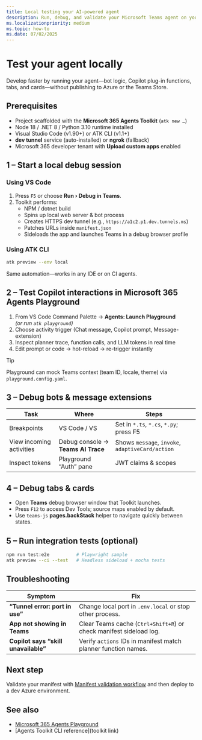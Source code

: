 ```yaml
---
title: Local testing your AI-powered agent  
description: Run, debug, and validate your Microsoft Teams agent on your development machine using the Agents Toolkit, dev tunnels, and Microsoft 365 Agents Playground.  
ms.localizationpriority: medium  
ms.topic: how-to  
ms.date: 07/02/2025  
---
```

# Test your agent locally  

Develop faster by running your agent—bot logic, Copilot plug-in functions, tabs, and cards—without publishing to Azure or the Teams Store.

## Prerequisites  

- Project scaffolded with the **Microsoft 365 Agents Toolkit** (`atk new …`)  
- Node 18 / .NET 8 / Python 3.10 runtime installed  
- Visual Studio Code (v1.90+) or ATK CLI (v1.1+)  
- **dev tunnel** service (auto-installed) or **ngrok** (fallback)  
- Microsoft 365 developer tenant with **Upload custom apps** enabled

## 1 – Start a local debug session  

### Using VS Code  

1. Press `F5` or choose **Run › Debug in Teams**.  
2. Toolkit performs:  
   - NPM / dotnet build  
   - Spins up local web server & bot process  
   - Creates HTTPS dev tunnel (e.g., `https://a1c2.p1.dev.tunnels.ms`)  
   - Patches URLs inside `manifest.json`  
   - Sideloads the app and launches Teams in a debug browser profile  

### Using ATK CLI  

```bash
atk preview --env local
```  

Same automation—works in any IDE or on CI agents.

## 2 – Test Copilot interactions in Microsoft 365 Agents Playground  

1. From VS Code Command Palette → **Agents: Launch Playground**  
   *(or run `atk playground`)*  
2. Choose activity trigger (Chat message, Copilot prompt, Message-extension)  
3. Inspect planner trace, function calls, and LLM tokens in real time  
4. Edit prompt or code → hot-reload → re-trigger instantly

> [!TIP]  
> Playground can mock Teams context (team ID, locale, theme) via `playground.config.yaml`.

## 3 – Debug bots & message extensions  

| Task | Where | Steps |  
|------|-------|-------|  
| Breakpoints | VS Code / VS | Set in `*.ts`, `*.cs`, `*.py`; press F5 |  
| View incoming activities | Debug console → **Teams AI Trace** | Shows `message`, `invoke`, `adaptiveCard/action` |  
| Inspect tokens | Playground “Auth” pane | JWT claims & scopes |

## 4 – Debug tabs & cards  

- Open **Teams** debug browser window that Toolkit launches.  
- Press `F12` to access Dev Tools; source maps enabled by default.  
- Use `teams-js` **pages.backStack** helper to navigate quickly between states.  

## 5 – Run integration tests (optional)  

```bash
npm run test:e2e          # Playwright sample  
atk preview --ci --test   # Headless sideload + mocha tests
```

## Troubleshooting  

| Symptom | Fix |  
|---------|-----|  
| **“Tunnel error: port in use”** | Change local port in `.env.local` or stop other process. |  
| **App not showing in Teams** | Clear Teams cache (`Ctrl+Shift+R`) or check manifest sideload log. |  
| **Copilot says “skill unavailable”** | Verify `actions` IDs in manifest match planner function names. |  

## Next step  

Validate your manifest with [Manifest validation workflow](manifest-validation-workflow-outline.md) and then deploy to a dev Azure environment.

## See also  

- [Microsoft 365 Agents Playground](../../toolkit/debug-your-agents-playground.md)  
- [Agents Toolkit CLI reference](toolkit link)
